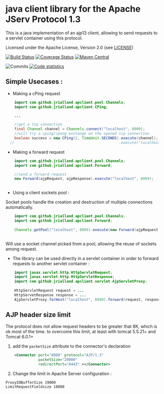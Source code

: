 java client library for the Apache JServ Protocol 1.3
==============================

This is a java implementation of an ajp13 client, allowing to send requests to a servlet container using this protocol.

Licensed under the Apache License, Version 2.0 (see [LICENSE](https://github.com/jrialland/ajp-client/blob/master/LICENSE))

[![Build Status](https://travis-ci.org/jrialland/ajp-client.svg)](https://travis-ci.org/jrialland/ajp-client)
[![Coverage Status](https://img.shields.io/coveralls/jrialland/ajp-client.svg)](https://coveralls.io/r/jrialland/ajp-client)
[![Maven Central](https://maven-badges.herokuapp.com/maven-central/com.github.jrialland/ajpclient/badge.svg)](https://maven-badges.herokuapp.com/maven-central/com.github.jrialland/ajpclient)



![Commits](https://www.openhub.net/p/ajp-client/analyses/latest/commits_spark.png)
[![Code statistics](http://www.ohloh.net/p/ajp-client/widgets/project_thin_badge.gif)](https://www.ohloh.net/p/ajp-client)

Simple Usecases :
------------------

* Making a cPing request

```java
	import com.github.jrialland.apclient.pool.Channels;
	import com.github.jrialland.apclient.CPing;

	...

	//get a tcp connection
	final Channel channel = Channels.connect("localhost", 8009);
	//will try a cping/cpong exchange on the opened tcp connection
	boolean success = new CPing(2, TimeUnit.SECONDS).execute(channel);
  //                                                .execute("localhost", 8009);	
```

* Making a forward request

```java
	import com.github.jrialland.apclient.pool.Channels;
	import com.github.jrialland.apclient.Forward;

	//send a forward request
	new Forward(ajpRequest, ajpResponse).execute("localhost", 8009);
	
```

* Using a client sockets pool :

Socket pools handle the creation and destruction of multiple connections automatically.

```java
	import com.github.jrialland.apclient.pool.Channels;
	import com.github.jrialland.apclient.Forward;
	
	Channels.getPool("localhost", 8009).execute(new Forward(ajpRequest, ajpResponse));
	
```
Will use a socket channel picked from a pool, allowing the reuse of sockets among request.

* The library can be used directly in a servlet container in order to forward requests to another servlet container :

```java
	import javax.servlet.http.HttpServletRequest;
	import javax.servlet.http.HttpServletResponse;
	import com.github.jrialland.apclient.servlet.AjpServletProxy;
	
	HttpServletRequest request = ...
	HttpServetResponse response = ...
	AjpServletProxy.forHost("localhost", 8009).forward(request, response);
```

AJP header size limit
---------------------

  The protocol does not allow request headers to be greater that 8K, which is ok most of the time.
to overcome this limit, at least with tomcat 5.5.21+ and Tomcat 6.0.1+

1) add the ``packetSize`` attribute to the connector's declaration

```xml
    <Connector port="8009" protocol="AJP/1.3"
               packetSize="20000"
               redirectPort="8443" ></Connector>
```

2) Change the limit in Apache Server configuration :
```
ProxyIOBufferSize 19000
LimitRequestFieldsize 18000
```
